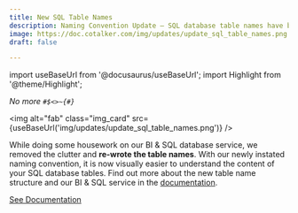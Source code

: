 ```yaml
---
title: New SQL Table Names
description: Naming Convention Update – SQL database table names have been renamed to make it even easier to work with the third-party Business Intelligence tools incorporated into Cotalker.
image: https://doc.cotalker.com/img/updates/update_sql_table_names.png
draft: false

---
```


import useBaseUrl from '@docusaurus/useBaseUrl'; 
import Highlight from '@theme/Highlight';


<div class="card-demo">
<div class="card">
<div class="card__header">

<span className="hero__subtitle"><em>

No more `#$<>~{#}`

</em></span>

</div>
<div class="card__image">

<img alt="fab" class="img_card" src={useBaseUrl('img/updates/update_sql_table_names.png')} />
<br/>

</div>
<div class="card__body">

While doing some housework on our BI & SQL database service, we removed the clutter and **re-wrote the table names**. With our newly instated naming convention, it is now visually easier to understand the content of your SQL database tables. Find out more about the new table name structure and our BI & SQL service in the [documentation](/docs/documentation/sql_bi/overview). 

</div>
<div class="card__footer">

<a class ="button button--secondary button--block" href="/docs/documentation/sql_bi/model">See Documentation</a>
<br/>

</div>
</div>
</div>

